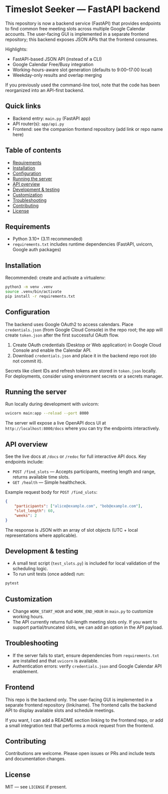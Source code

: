 # Timeslot Seeker — FastAPI backend

This repository is now a backend service (FastAPI) that provides endpoints to find common free meeting slots across multiple Google Calendar accounts. The user-facing GUI is implemented in a separate frontend repository; this backend exposes JSON APIs that the frontend consumes.

Highlights:

-   FastAPI-based JSON API (instead of a CLI)
-   Google Calendar Free/Busy integration
-   Working-hours-aware slot generation (defaults to 9:00–17:00 local)
-   Weekday-only results and overlap merging

If you previously used the command-line tool, note that the code has been reorganized into an API-first backend.

## Quick links

-   Backend entry: `main.py` (FastAPI app)
-   API router(s): `app/api.py`
-   Frontend: see the companion frontend repository (add link or repo name here)

## Table of contents

-   [Requirements](#requirements)
-   [Installation](#installation)
-   [Configuration](#configuration)
-   [Running the server](#running-the-server)
-   [API overview](#api-overview)
-   [Development & testing](#development--testing)
-   [Customization](#customization)
-   [Troubleshooting](#troubleshooting)
-   [Contributing](#contributing)
-   [License](#license)

## Requirements

-   Python 3.10+ (3.11 recommended)
-   `requirements.txt` includes runtime dependencies (FastAPI, uvicorn, Google auth packages)

## Installation

Recommended: create and activate a virtualenv:

```bash
python3 -m venv .venv
source .venv/bin/activate
pip install -r requirements.txt
```

## Configuration

The backend uses Google OAuth2 to access calendars. Place `credentials.json` (from Google Cloud Console) in the repo root; the app will create `token.json` after the first successful OAuth flow.

1. Create OAuth credentials (Desktop or Web application) in Google Cloud Console and enable the Calendar API.
2. Download `credentials.json` and place it in the backend repo root (do not commit it).

Secrets like client IDs and refresh tokens are stored in `token.json` locally. For deployments, consider using environment secrets or a secrets manager.

## Running the server

Run locally during development with uvicorn:

```bash
uvicorn main:app --reload --port 8000
```

The server will expose a live OpenAPI docs UI at `http://localhost:8000/docs` where you can try the endpoints interactively.

## API overview

See the live docs at `/docs` or `/redoc` for full interactive API docs. Key endpoints include:

-   `POST /find_slots` — Accepts participants, meeting length and range, returns available time slots.
-   `GET /health` — Simple healthcheck.

Example request body for `POST /find_slots`:

```json
{
    "participants": ["alice@example.com", "bob@example.com"],
    "slot_length": 60,
    "weeks": 2
}
```

The response is JSON with an array of slot objects (UTC + local representations where applicable).

## Development & testing

-   A small test script (`test_slots.py`) is included for local validation of the scheduling logic.
-   To run unit tests (once added) run:

```bash
pytest
```

## Customization

-   Change `WORK_START_HOUR` and `WORK_END_HOUR` in `main.py` to customize working hours.
-   The API currently returns full-length meeting slots only. If you want to support partial/truncated slots, we can add an option in the API payload.

## Troubleshooting

-   If the server fails to start, ensure dependencies from `requirements.txt` are installed and that `uvicorn` is available.
-   Authentication errors: verify `credentials.json` and Google Calendar API enablement.

## Frontend

This repo is the backend only. The user-facing GUI is implemented in a separate frontend repository (link/name). The frontend calls the backend API to display available slots and schedule meetings.

If you want, I can add a README section linking to the frontend repo, or add a small integration test that performs a mock request from the frontend.

## Contributing

Contributions are welcome. Please open issues or PRs and include tests and documentation changes.

## License

MIT — see `LICENSE` if present.
